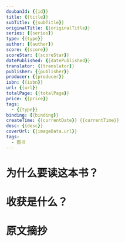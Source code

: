 ```yaml
---
doubanId: {{id}}
title: {{title}}
subTitle: {{subTitle}}
originalTitle: {{originalTitle}}
series: {{series}}
type: {{type}}
author: {{author}}
score: {{score}}
scoreStar: {{scoreStar}}
datePublished: {{datePublished}}
translator: {{translator}}
publisher: {{publisher}}
producer: {{producer}}
isbn: {{isbn}}
url: {{url}}
totalPage: {{totalPage}}
price: {{price}}
tags:  
  - {{type}}
binding: {{binding}}
createTime: {{currentDate}} {{currentTime}}
desc: {{desc}}
coverUrl: {{imageData.url}}
tags:  
  - 图书
---
```


# 为什么要读这本书？

# 收获是什么？

# 原文摘抄

